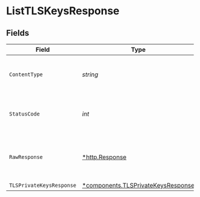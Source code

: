 # ListTLSKeysResponse


## Fields

| Field                                                                                   | Type                                                                                    | Required                                                                                | Description                                                                             |
| --------------------------------------------------------------------------------------- | --------------------------------------------------------------------------------------- | --------------------------------------------------------------------------------------- | --------------------------------------------------------------------------------------- |
| `ContentType`                                                                           | *string*                                                                                | :heavy_check_mark:                                                                      | HTTP response content type for this operation                                           |
| `StatusCode`                                                                            | *int*                                                                                   | :heavy_check_mark:                                                                      | HTTP response status code for this operation                                            |
| `RawResponse`                                                                           | [*http.Response](https://pkg.go.dev/net/http#Response)                                  | :heavy_check_mark:                                                                      | Raw HTTP response; suitable for custom response parsing                                 |
| `TLSPrivateKeysResponse`                                                                | [*components.TLSPrivateKeysResponse](../../models/components/tlsprivatekeysresponse.md) | :heavy_minus_sign:                                                                      | OK                                                                                      |